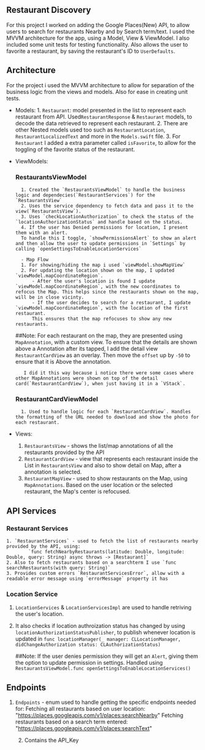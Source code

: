 ## Restaurant Discovery
For this project I worked on adding the Google Places(New) API, to allow users to search for restaurants Nearby and by Search term/text. I used the MVVM architecture for the app, using a Model, View & ViewModel. I also included some unit tests for testing functionality.
Also allows the user to favorite a restaurant, by saving the restaurant's ID to `UserDefaults`.


## Architecture
For the project i used the MVVM architecture to allow for separation of the business logic from the views and models. Also for ease in creating unit tests.

 - Models: 
        1. `Restaurant`: model presented in the list to represent each restaurant from API.
        Used`RestaurantResponse` & `Restaurant` models, to decode the data retrieved to represent each restaurant.
        2. There are other Nested models used too such as `RestaurantLocation`, `RestaurantLocalizedText` and more in the `Models.swift` file.
        3. For `Restaurant` I added a extra parameter called `isFavorite`, to allow for the toggling of the favorite status of the restaurant.
 
- ViewModels:
    ### RestaurantsViewModel
        1. Created the `RestaurantsViewModel` to handle the business logic and dependecies(`RestaurantServices`) for the `RestaurantsView`
        2. Uses the service dependency to fetch data and pass it to the view(`RestaurantsView`).
        3. Uses `checkLocationAuthorization` to check the status of the `locationAuthorizationStatus` and handle based on the status.
        4. If the user has Denied permissions for location, I present them with an alert.
        To handle this I toggle, `showPermissionsAlert` to show an alert and then allow the user to update permissions in `Settings` by calling `openSettingsToEnableLocationServices`
        
        - Map Flow
        1. For showing/hiding the map i used `viewModel.showMapView`
        2. For updating the location shown on the map, I updated `viewModel.mapCoordinateRegion`.
            - After the user's location is found I update `viewModel.mapCoordinateRegion`, with the new coordinates to refocus the Map. This helps since the restaurants shown on the map, will be in close vicinty.
            - If the user decides to search for a restaurant, I update `viewModel.mapCoordinateRegion`, with the location of the first restaurant.
            This ensures that the map refocuses to show any new restaurants.
            
   ##Note: 
         For each restaurant on the map, they are presented using `MapAnnotation`, with a custom view. To ensure that the details are shown above a Annotation after its tapped, I add the detail view `RestaurantCardView` as an overlay.
         Then move the `offset` up by `-50` to ensure that it is Above the annotation.
        
         I did it this way because i notice there were some cases where other MapAnnotations were shown on top of the detail card(`RestaurantCardView`), when just having it in a `VStack`.
            
            
            
    ### RestaurantCardViewModel
        1. Used to handle logic for each `RestaurantCardView`. Handles the formatting of the URL needed to download and show the photo for each restaurant.

- Views:

    1. `RestaurantsView` - shows the list/map annotations of all the restaurants provided by the API
    2. `RestaurantCardView` - view that represents each restaurant inside the List in `RestaurantsView` and also to show detail on Map, after a annotation is selected.
    3. `RestaurantMapView` - used to show restaurants on the Map, using `MapAnnotations`. Based on the user location or the selected restaurant, the Map's center is refocused.

## API Services

### Restaurant Services
    1. `RestaurantServices` - used to fetch the list of restaurants nearby provided by the API, using:
            `func fetchNearbyRestaurants(latitude: Double, longitude: Double, query: String) async throws -> [Restaurant]`
    2. Also to fetch restaurants based on a searchterm I use `func searchRestaurants(with query: String)`
    3. Provides custom errors `RestaurantServicesError`, allow with a readable error message using `errorMessage` property it has

 
 ### Location Service
1. `LocationServices` & `LocationServicesImpl` are used to handle retriving the user's location. 

2. It also checks if location authroization status has changed by using `locationAuthorizationStatusPublisher`, to publish whenever location is updated in `func locationManager(_ manager: CLLocationManager, didChangeAuthorization status: CLAuthorizationStatus)`

   ##Note:
     If the user denies permission they will get an `Alert`, giving them the option to update permission in settings. Handled using `RestaurantsViewModel.func openSettingsToEnableLocationServices()`
    

## Endpoints
1. `Endpoints` - enum used to handle getting the specific endpoints needed for:
    Fetching all restaurants based on user location: "https://places.googleapis.com/v1/places:searchNearby"
    Fetching restaurants based on a search term entered: "https://places.googleapis.com/v1/places:searchText"
    
    2. Contains the API_Key

